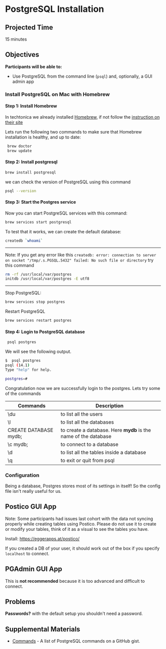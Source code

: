 # PostgreSQL Installation

## Projected Time

15 minutes

## Objectives

**Participants will be able to:**

- Use PostgreSQL from the command line (`psql`) and, optionally, a GUI admin app

### **Install PostgreSQL on Mac with Homebrew**

#### Step 1: Install Homebrew

In techtonica we already installed [Homebrew](/dev-tools/command-line-interface.md#installing-homebrew), if not follow the [instruction on their site](https://brew.sh/)

Lets run the following two commands to make sure that Homebrew installation is healthy, and up to date:

```bash
 brew doctor
 brew update
```

#### Step 2: Install postgresql

```bash
brew install postgresql
```

we can check the version of PostgreSQL using this command

```bash
psql --version
```

#### Step 3: Start the Postgres service

Now you can start PostgreSQL services with this command:

```bash
brew services start postgresql
```

To test that it works, we can create the default database:

```bash
createdb `whoami`
```

---

Note: If you get any error like this `createdb: error: connection to server on socket "/tmp/.s.PGSQL.5432" failed: No such file or directory` try this command

```bash
rm -rf /usr/local/var/postgres
initdb /usr/local/var/postgres -E utf8
```

---

Stop PostgreSQL:

```bash
brew services stop postgres
```

Restart PostgreSQL

```bash
brew services restart postgres
```

#### Step 4: Login to PostgreSQL database

```bash
 psql postgres
```

We will see the following output.

```bash
$  psql postgres
psql (14.1)
Type "help" for help.

postgres=#
```

Congratulation now we are successfully login to the postgres. Lets try some of the commands

| Commands              | Description                                                     |
| --------------------- | --------------------------------------------------------------- |
| \du                   | to list all the users                                           |
| \l                    | to list all the databases                                       |
| CREATE DATABASE mydb; | to create a database. Here **mydb** is the name of the database |
| \c mydb;              | to connect to a database                                        |
| \d                    | to list all the tables inside a database                        |
| \q                    | to exit or quit from psql                                       |

### Configuration

Being a database, Postgres stores most of its settings in itself! So the config file isn't really useful for us.

## Postico GUI App

Note: Some participants had issues last cohort with the data not syncing properly while creating tables using Postico. Please do not use it to create or modify your tables, think of it as a visual to see the tables you have.

Install: https://eggerapps.at/postico/

If you created a DB of your user, it should work out of the box if you specify `localhost` to connect.

## PGAdmin GUI App

This is **not recommended** because it is too advanced and difficult to connect.

## Problems

**Passwords?** with the default setup you shouldn't need a password.

## Supplemental Materials

- [Commands](https://gist.github.com/Kartones/dd3ff5ec5ea238d4c546) - A list of PostgreSQL commands on a GitHub gist.
